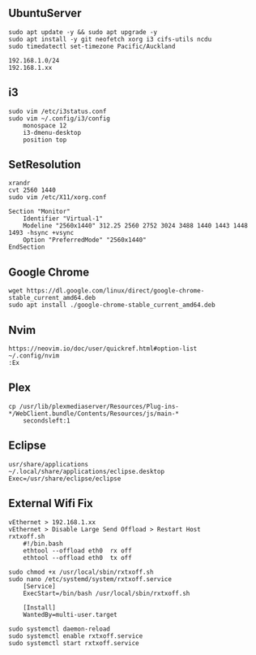 ## UbuntuServer
    sudo apt update -y && sudo apt upgrade -y
    sudo apt install -y git neofetch xorg i3 cifs-utils ncdu
    sudo timedatectl set-timezone Pacific/Auckland

    192.168.1.0/24
    192.168.1.xx

## i3
    sudo vim /etc/i3status.conf
    sudo vim ~/.config/i3/config
        monospace 12
        i3-dmenu-desktop
        position top

## SetResolution
    xrandr
    cvt 2560 1440
    sudo vim /etc/X11/xorg.conf

    Section "Monitor"
        Identifier "Virtual-1"
        Modeline "2560x1440" 312.25 2560 2752 3024 3488 1440 1443 1448 1493 -hsync +vsync
        Option "PreferredMode" "2560x1440"
    EndSection

## Google Chrome
    wget https://dl.google.com/linux/direct/google-chrome-stable_current_amd64.deb
    sudo apt install ./google-chrome-stable_current_amd64.deb
    
## Nvim
    https://neovim.io/doc/user/quickref.html#option-list
    ~/.config/nvim
    :Ex

## Plex
    cp /usr/lib/plexmediaserver/Resources/Plug-ins-*/WebClient.bundle/Contents/Resources/js/main-*
        secondsleft:1

## Eclipse
    usr/share/applications
    ~/.local/share/applications/eclipse.desktop
    Exec=/usr/share/eclipse/eclipse

## External Wifi Fix
    vEthernet > 192.168.1.xx
    vEthernet > Disable Large Send Offload > Restart Host   
    rxtxoff.sh
        #!/bin.bash
        ethtool --offload eth0  rx off
        ethtool --offload eth0  tx off

    sudo chmod +x /usr/local/sbin/rxtxoff.sh
    sudo nano /etc/systemd/system/rxtxoff.service
        [Service]
        ExecStart=/bin/bash	/usr/local/sbin/rxtxoff.sh

        [Install]
        WantedBy=multi-user.target

    sudo systemctl daemon-reload
    sudo systemctl enable rxtxoff.service
    sudo systemctl start rxtxoff.service
